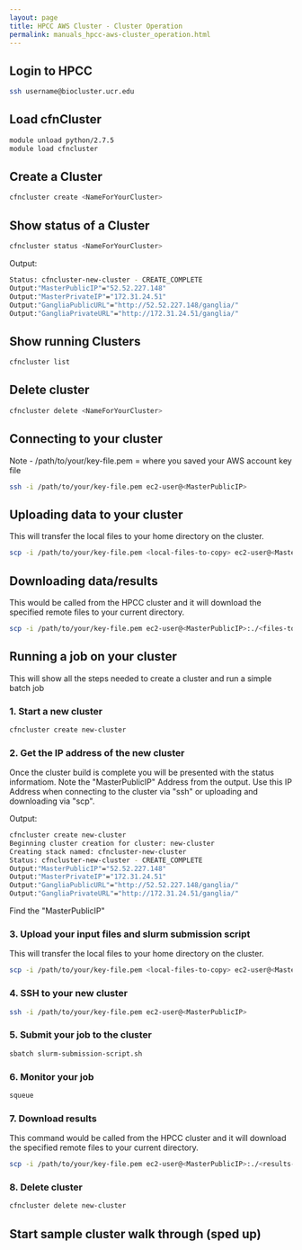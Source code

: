 ```yaml
---
layout: page
title: HPCC AWS Cluster - Cluster Operation
permalink: manuals_hpcc-aws-cluster_operation.html
---
```


## Login to HPCC

```bash
ssh username@biocluster.ucr.edu
```

## Load cfnCluster

```bash
module unload python/2.7.5
module load cfncluster
```

## Create a Cluster

```bash
cfncluster create <NameForYourCluster>
```

## Show status of a Cluster

```bash
cfncluster status <NameForYourCluster>
```

Output:

```bash
Status: cfncluster-new-cluster - CREATE_COMPLETE                                
Output:"MasterPublicIP"="52.52.227.148"
Output:"MasterPrivateIP"="172.31.24.51"
Output:"GangliaPublicURL"="http://52.52.227.148/ganglia/"
Output:"GangliaPrivateURL"="http://172.31.24.51/ganglia/"
```

## Show running Clusters

```bash
cfncluster list
```

## Delete cluster

```bash
cfncluster delete <NameForYourCluster>
```

## Connecting to your cluster

Note - /path/to/your/key-file.pem = where you saved your AWS account key file

```bash
ssh -i /path/to/your/key-file.pem ec2-user@<MasterPublicIP>
```

## Uploading data to your cluster

This will transfer the local files to your home directory on the cluster.

```bash
scp -i /path/to/your/key-file.pem <local-files-to-copy> ec2-user@<MasterPublicIP>:.
```

## Downloading data/results

This would be called from the HPCC cluster and it will download the specified remote files to your current directory.

```bash
scp -i /path/to/your/key-file.pem ec2-user@<MasterPublicIP>:./<files-to-download> .
```

## Running a job on your cluster

This will show all the steps needed to create a cluster and run a simple batch job

### 1. Start a new cluster

```bash
cfncluster create new-cluster
```

### 2. Get the IP address of the new cluster

Once the cluster build is complete you will be presented with the status informatiom.
Note the "MasterPublicIP" Address from the output.
Use this IP Address when connecting to the cluster via "ssh" or uploading and downloading via "scp".

Output:

```bash
cfncluster create new-cluster
Beginning cluster creation for cluster: new-cluster
Creating stack named: cfncluster-new-cluster
Status: cfncluster-new-cluster - CREATE_COMPLETE                                
Output:"MasterPublicIP"="52.52.227.148"
Output:"MasterPrivateIP"="172.31.24.51"
Output:"GangliaPublicURL"="http://52.52.227.148/ganglia/"
Output:"GangliaPrivateURL"="http://172.31.24.51/ganglia/"
```
Find the "MasterPublicIP"

### 3. Upload your input files and slurm submission script

This will transfer the local files to your home directory on the cluster.

```bash
scp -i /path/to/your/key-file.pem <local-files-to-copy> ec2-user@<MasterPublicIP>:.
```

### 4. SSH to your new cluster

```bash
ssh -i /path/to/your/key-file.pem ec2-user@<MasterPublicIP>
```

### 5. Submit your job to the cluster

```bash
sbatch slurm-submission-script.sh
```

### 6. Monitor your job

```bash
squeue
```

### 7. Download results

This command would be called from the HPCC cluster and it will download the specified remote files to your current directory.

```bash
scp -i /path/to/your/key-file.pem ec2-user@<MasterPublicIP>:./<results-to-download> .
```

### 8. Delete cluster

```bash
cfncluster delete new-cluster 
```

## Start sample cluster walk through (sped up)

<script src="https://asciinema.org/a/V868uHqjjBdGtn2Ajlbw0Jd7D.js" id="asciicast-V868uHqjjBdGtn2Ajlbw0Jd7D" async data-autoplay="false" data-size="medium" data-speed="5"></script>
